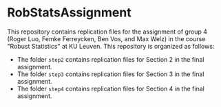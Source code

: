 # RobStatsAssignment

This repository contains replication files for the assignment of group 4 (Roger Luo, Femke Ferreycken, Ben Vos, and Max Welz) in the course "Robust Statistics" at KU Leuven. This repository is organized as follows:

*  The folder `step2` contains replication files for Section 2 in the final assignment.
*  The folder `step3` contains replication files for Section 3 in the final assignment.
*  The folder `step4` contains replication files for Section 4 in the final assignment.
